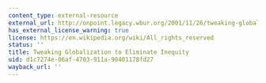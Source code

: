 ```yaml
---
content_type: external-resource
external_url: http://onpoint.legacy.wbur.org/2001/11/26/tweaking-globalization-to-eliminate-inequity
has_external_license_warning: true
license: https://en.wikipedia.org/wiki/All_rights_reserved
status: ''
title: Tweaking Globalization to Eliminate Inequity
uid: d1c7274e-06af-4703-911a-90401178fd27
wayback_url: ''
---
```

